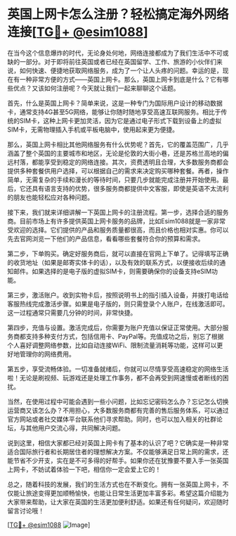 # 英国上网卡怎么注册？轻松搞定海外网络连接[[TG💪+ @esim1088](https://t.me/s/esim1088)]

在当今这个信息爆炸的时代，无论身处何地，网络连接都成为了我们生活中不可或缺的一部分。对于即将前往英国或者已经在英国留学、工作、旅游的小伙伴们来说，如何快速、便捷地获取网络服务，成为了一个让人头疼的问题。幸运的是，现在有一种非常方便的方式——英国上网卡。那么，英国上网卡到底是什么？它有哪些优点？又该如何注册呢？今天就让我们一起来聊聊这个话题。

首先，什么是英国上网卡？简单来说，这是一种专门为国际用户设计的移动数据卡，通常支持4G甚至5G网络，能够让你随时随地享受高速互联网服务。相比于传统的SIM卡，这种上网卡更加灵活，因为它是通过电子形式下载到设备上的虚拟SIM卡，无需物理插入手机或平板电脑中，使用起来更为便捷。

那么，英国上网卡相比其他网络服务有什么优势呢？首先，它的覆盖范围广，几乎涵盖了整个英国的主要城市和地区，无论是伦敦的大街小巷，还是苏格兰高地的偏远村落，都能享受到稳定的网络连接。其次，资费透明且合理，大多数服务商都会提供多种套餐供用户选择，可以根据自己的需求来决定购买哪种套餐。再者，操作简单，无需复杂的手续和漫长的等待时间，只要几步就能完成注册并开始使用。最后，它还具有语言支持的优势，很多服务商都提供中文客服，即使是英语不太流利的朋友也能轻松应对各种问题。

接下来，我们就来详细讲解一下英国上网卡的注册流程。第一步，选择合适的服务商。目前市场上有许多提供英国上网卡服务的品牌，比如Esim1088就是一家非常受欢迎的选择。它们提供的产品和服务质量都很高，而且价格也相对实惠。你可以先去官网浏览一下他们的产品信息，看看哪些套餐符合你的预算和需求。

第二步，下单购买。确定好服务商后，就可以直接在官网上下单了。记得填写正确的收货地址（如果是邮寄实体卡的话），以及有效的联系方式，以便接收后续的通知邮件。如果选择的是电子版的虚拟SIM卡，则需要确保你的设备支持eSIM功能。

第三步，激活账户。收到实物卡后，按照说明书上的指引插入设备，并拨打电话给客服热线完成激活步骤。如果是电子版的，则只需登录个人账户，在线激活即可。这一过程通常只需要几分钟的时间，非常快捷。

第四步，充值与设置。激活完成后，你需要为账户充值以保证正常使用。大部分服务商都支持多种支付方式，包括信用卡、PayPal等。充值成功之后，别忘了根据个人喜好调整网络参数，比如自动连接WiFi、限制流量消耗等功能，这样可以更好地管理你的网络费用。

第五步，享受流畅体验。一切准备就绪后，你就可以尽情享受高速稳定的网络生活啦！无论是刷视频、玩游戏还是处理工作事务，都不会再受到网速慢或者断线的困扰。

当然，在使用过程中可能会遇到一些小问题，比如忘记密码怎么办？忘记怎么切换运营商又该怎么办？不用担心，大多数服务商都有完善的售后服务体系，可以通过官方网站或者社交媒体平台联系他们寻求帮助。同时，也可以加入相关的社群论坛，与其他用户交流心得，共同解决问题。

说到这里，相信大家都已经对英国上网卡有了基本的认识了吧？它确实是一种非常适合国际旅行者和长期居住者的理想解决方案。不仅能够满足日常上网的需求，还能节省不少开支，实在是不可多得的好帮手。如果你还在犹豫要不要入手一张英国上网卡，不妨试着体验一下吧，相信你一定会爱上它的！

总之，随着科技的发展，我们的生活方式也在不断变化。拥有一张英国上网卡，不仅能让旅途变得更加顺畅愉快，也能让日常生活更加丰富多彩。希望这篇介绍能为大家带来帮助，让大家在英国的生活更加便利舒适。如果还有任何疑问，欢迎随时留言讨论哦！

[[TG💪+ @esim1088](https://t.me/s/esim1088) ![Image](https://i.postimg.cc/4NQfJmqS/Snipaste-2025-05-13-00-14-12.png)]